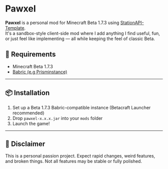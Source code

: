 # Pawxel

**Pawxel** is a personal mod for Minecraft Beta 1.7.3 using [StationAPI-Template](https://github.com/calmilamsy/stationapi-example-mod).  
It's a sandbox-style client-side mod where I add anything I find useful, fun, or just feel like implementing — all while keeping the feel of classic Beta.



## 📁 Requirements

- Minecraft Beta 1.7.3
- [Babric (e.g Prisminstance)](https://github.com/babric/prism-instance)

---

## 📦 Installation

1. Set up a Beta 1.7.3 Babric-compatible instance (Betacraft Launcher recommended)
2. Drop `pawxel-x.x.x.jar` into your `mods` folder
3. Launch the game!

---

## 🧪 Disclaimer

This is a personal passion project. Expect rapid changes, weird features, and broken things. Not all features may be stable or fully polished.





